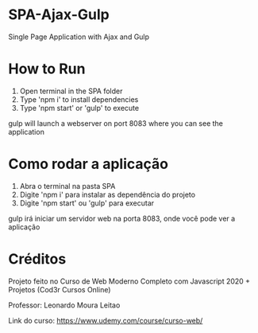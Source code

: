 # SPA-Ajax-Gulp
Single Page Application with Ajax and Gulp

# How to Run

1. Open terminal in the SPA folder
2. Type 'npm i' to install dependencies
3. Type 'npm start' or 'gulp' to execute

gulp will launch a webserver on port 8083 where you can see the application

# Como rodar a aplicação

1. Abra o terminal na pasta SPA
2. Digite 'npm i' para instalar as dependência do projeto
3. Digite 'npm start' ou 'gulp' para executar

gulp irá iniciar um servidor web na porta 8083, onde você pode ver a aplicação

# Créditos

Projeto feito no Curso de Web Moderno Completo com Javascript 2020 + Projetos (Cod3r Cursos Online)

Professor: Leonardo Moura Leitao

Link do curso: https://www.udemy.com/course/curso-web/
